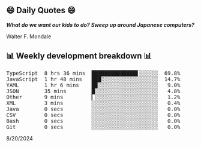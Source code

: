 ## 😄 Daily Quotes 😄

_**What do we want our kids to do? Sweep up around Japanese computers?**_

Walter F. Mondale



## 📊 Weekly development breakdown 📊

<pre>TypeScript  8 hrs 36 mins  ██████████████▋░░░░░░  69.8%
JavaScript  1 hr 48 mins   ███░░░░░░░░░░░░░░░░░░  14.7%
YAML        1 hr 6 mins    █▉░░░░░░░░░░░░░░░░░░░   9.0%
JSON        35 mins        █░░░░░░░░░░░░░░░░░░░░   4.8%
Other       9 mins         ▎░░░░░░░░░░░░░░░░░░░░   1.2%
XML         3 mins         ░░░░░░░░░░░░░░░░░░░░░   0.4%
Java        0 secs         ░░░░░░░░░░░░░░░░░░░░░   0.0%
CSV         0 secs         ░░░░░░░░░░░░░░░░░░░░░   0.0%
Bash        0 secs         ░░░░░░░░░░░░░░░░░░░░░   0.0%
Git         0 secs         ░░░░░░░░░░░░░░░░░░░░░   0.0%</pre>

8/20/2024